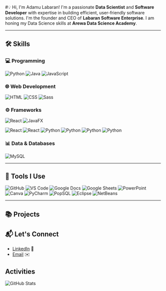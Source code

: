 #💡 Hi, I'm Adamu Labaran!
I'm a passionate **Data Scientist** and **Software Developer** with expertise in building efficient, user-friendly software solutions. I'm the founder and CEO of **Labaran Software Enterprise**. I am honing my Data Science skills at **Arewa Data Science Academy**.

---

## 🛠️ Skills

### 💻 Programming
![Python](https://img.shields.io/badge/Python-3776AB?style=for-the-badge&logo=python&logoColor=white)
![Java](https://img.shields.io/badge/Java-007396?style=for-the-badge&logo=java&logoColor=white)
![JavaScript](https://img.shields.io/badge/JavaScript-F7DF1E?style=for-the-badge&logo=javascript&logoColor=black)

### 🌐 Web Development
![HTML](https://img.shields.io/badge/HTML5-E34F26?style=for-the-badge&logo=html5&logoColor=white)
![CSS](https://img.shields.io/badge/CSS3-1572B6?style=for-the-badge&logo=css3&logoColor=white)
![Sass](https://img.shields.io/badge/Sass-CC6699?style=for-the-badge&logo=sass&logoColor=white)

### ⚙️ Frameworks
![React](https://img.shields.io/badge/React-61DAFB?style=for-the-badge&logo=react&logoColor=black)
![JavaFX](https://img.shields.io/badge/JavaFX-2E7D32?style=for-the-badge&logo=java&logoColor=white)

![React](https://img.shields.io/badge/React-61DAFB?style=flat&logo=react&logoColor=black)
![React](https://img.shields.io/badge/React-61DAFB?style=plastic&logo=react&logoColor=black)
![Python](https://img.shields.io/badge/Python-3776AB?style=flat&logo=python&logoColor=white)
![Python](https://img.shields.io/badge/Python-3776AB?style=plastic&logo=python&logoColor=white)
![Python](https://img.shields.io/badge/Python-3776AB?style=for-the-badge&logo=python&logoColor=white)
![Python](https://img.shields.io/badge/Python-3776AB?style=social&logo=python&logoColor=white)


### 📊 Data & Databases
![MySQL](https://img.shields.io/badge/MySQL-4479A1?style=for-the-badge&logo=mysql&logoColor=white)

---

## 🧰 Tools I Use
![GitHub](https://img.shields.io/badge/GitHub-181717?style=for-the-badge&logo=github&logoColor=white)
![VS Code](https://img.shields.io/badge/VS_Code-007ACC?style=for-the-badge&logo=visual-studio-code&logoColor=white)
![Google Docs](https://img.shields.io/badge/Google_Docs-4285F4?style=for-the-badge&logo=google-docs&logoColor=white)
![Google Sheets](https://img.shields.io/badge/Google_Sheets-34A853?style=for-the-badge&logo=google-sheets&logoColor=white)
![PowerPoint](https://img.shields.io/badge/PowerPoint-B7472A?style=for-the-badge&logo=microsoft-powerpoint&logoColor=white)
![Canva](https://img.shields.io/badge/Canva-00C4CC?style=for-the-badge&logo=canva&logoColor=white)
![PyCharm](https://img.shields.io/badge/PyCharm-000000?style=for-the-badge&logo=pycharm&logoColor=white)
![PopSQL](https://img.shields.io/badge/PopSQL-262626?style=for-the-badge&logo=postgresql&logoColor=white)
![Eclipse](https://img.shields.io/badge/Eclipse-2C2255?style=for-the-badge&logo=eclipse&logoColor=white)
![NetBeans](https://img.shields.io/badge/NetBeans-1B6AC6?style=for-the-badge&logo=apacher&logoColor=white)

---

## 📚 Projects
<!--
## 📚 Projects
## Featured Projects 🚀
- [Project One](https://github.com/username/project-one): An AI-powered chatbot that helps users with [task].
- [Project Two](https://github.com/username/project-two): A web application for real-time data visualization using Python and JavaScript.

Tip: Keep descriptions concise and only showcase your best work.

### Student Management System FX
![Java](https://img.shields.io/badge/Java-007396?style=for-the-badge&logo=java&logoColor=white)
![JavaFX](https://img.shields.io/badge/JavaFX-2E7D32?style=for-the-badge&logo=java&logoColor=white)
![MySQL](https://img.shields.io/badge/MySQL-4479A1?style=for-the-badge&logo=mysql&logoColor=white)
![Apache NetBeans](https://img.shields.io/badge/NetBeans-1B6AC6?style=for-the-badge&logo=apacher&logoColor=white)
![License](https://img.shields.io/badge/License-MIT-blue?style=for-the-badge)

**Description**: A student management system built using JavaFX for GUI and MySQL for database management. It allows admins to manage students, courses, and grades effectively.

**Features**:
- Add, update, and delete student records.
- Generate performance reports.
- User-friendly JavaFX interface.

**Links**:
- [📂 Repository](https://github.com/your-username/StudentManagementSystemFX)
- [📖 Documentation](https://your-project-docs-link.com)

Here are some of my favorite projects:
- [Project 1](#) - A brief description of the project.
- [Project 2](#) - A brief description of the project.
more common badges
![Java](https://img.shields.io/badge/Java-007396?style=for-the-badge&logo=java&logoColor=white)
![JavaFX](https://img.shields.io/badge/JavaFX-2E7D32?style=for-the-badge&logo=java&logoColor=white)
![MySQL](https://img.shields.io/badge/MySQL-4479A1?style=for-the-badge&logo=mysql&logoColor=white)
![React](https://img.shields.io/badge/React-61DAFB?style=for-the-badge&logo=react&logoColor=black)
 status 
 ![Status](https://img.shields.io/badge/Status-In_Progress-yellow?style=for-the-badge)
![Status](https://img.shields.io/badge/Status-Completed-green?style=for-the-badge)

version
![Version](https://img.shields.io/badge/Version-1.0.0-blue?style=for-the-badge)

license
![License](https://img.shields.io/badge/License-MIT-blue?style=for-the-badge)
![License](https://img.shields.io/badge/License-Apache_2.0-green?style=for-the-badge)

build tools
![Maven](https://img.shields.io/badge/Maven-C71A36?style=for-the-badge&logo=apache-maven&logoColor=white)
![Gradle](https://img.shields.io/badge/Gradle-02303A?style=for-the-badge&logo=gradle&logoColor=white)

platform
![Windows](https://img.shields.io/badge/Platform-Windows-0078D6?style=for-the-badge&logo=windows&logoColor=white)
![Cross-Platform](https://img.shields.io/badge/Platform-Cross_Platform-3DDC84?style=for-the-badge&logo=android&logoColor=white)

---
-->

## 📬 Let's Connect
- [LinkedIn](#) 💼
- [Email](mailto:your-email@example.com) ✉️

## Activities
![GitHub Stats](https://github-readme-stats.vercel.app/api?username=adamu-labaran&show_icons=true&theme=radical)
